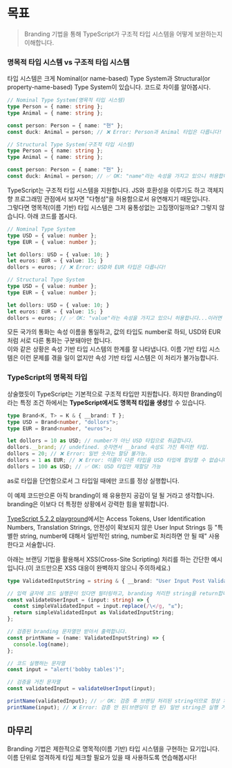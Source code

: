 # 목표

> Branding 기법을 통해 TypeScript가 구조적 타입 시스템을 어떻게 보완하는지 이해합니다.

### 명목적 타입 시스템 vs 구조적 타입 시스템

타입 시스템은 크게 Nominal(or name-based) Type System과 Structural(or property-name-based) Type System이 있습니다. 코드로 차이를 알아봅시다.  

```typescript
// Nominal Type System(명목적 타입 시스템)
type Person = { name: string };
type Animal = { name: string };

const person: Person = { name: "현" };
const duck: Animal = person; // ❌ Error: Person과 Animal 타입은 다릅니다!

// Structural Type System(구조적 타입 시스템)
type Person = { name: string };
type Animal = { name: string };

const person: Person = { name: "현" };
const duck: Animal = person; // ✅ OK: "name"라는 속성을 가지고 있으니 허용합니다.
```

TypeScript는 구조적 타입 시스템을 지원합니다. JS와 호환성을 이루기도 하고 객체지향 프로그래밍 관점에서 보자면 "다형성"을 허용함으로서 유연해지기 때문입니다.  
그렇다면 명목적(이름 기반) 타입 시스템은 그저 융통성없는 고집쟁이일까요? 그렇지 않습니다. 아래 코드를 봅시다.

```typescript
// Nominal Type System
type USD = { value: number };
type EUR = { value: number };

let dollors: USD = { value: 10; }
let euros: EUR = { value: 15; }
dollors = euros; // ❌ Error: USD와 EUR 타입은 다릅니다!

// Structural Type System
type USD = { value: number };
type EUR = { value: number };

let dollors: USD = { value: 10; }
let euros: EUR = { value: 15; }
dollors = euros; // ✅ OK: "value"라는 속성을 가지고 있으니 허용합니다...이러면 안 되는데?
```

모든 국가의 통화는 속성 이름을 통일하고, 값의 타입도 number로 하되, USD와 EUR처럼 서로 다른 통화는 구분돼야만 합니다.  
이와 같은 상황은 속성 기반 타입 시스템의 한계를 잘 나타냅니다. 이름 기반 타입 시스템은 이런 문제를 겪을 일이 없지만 속성 기반 타입 시스템은 이 처리가 불가능합니다.  

### TypeScript의 명목적 타입

상술했듯이 TypeScript는 기본적으로 구조적 타입만 지원합니다. 하지만 Branding이라는 특정 조건 하에서는 **TypeScript에서도 명목적 타입을 생성**할 수 있습니다.

```typescript
type Brand<K, T> = K & { __brand: T };
type USD = Brand<number, "dollors">;
type EUR = Brand<number, "euros">;

let dollors = 10 as USD; // number가 아닌 USD 타입으로 취급합니다.
dollors.__brand; // undefined. 숫자면서 __brand 속성도 가진 특이한 타입.
dollors = 20; // ❌ Error: 일반 숫자는 할당 불가능.
dollors = 1 as EUR; // ❌ Error: 이름이 다른 타입을 USD 타입에 할당할 수 없습니다.
dollors = 100 as USD; // ✅ OK: USD 타입만 재할당 가능
```

as로 타입을 단언함으로서 그 타입일 때에만 코드를 정상 실행합니다.  

이 예제 코드만으론 아직 branding이 왜 유용한지 공감이 덜 될 거라고 생각합니다. branding은 이보다 더 특정한 상황에서 강력한 힘을 발휘합니다.

[TypeScript 5.2.2 playground](https://www.typescriptlang.org/play?ssl=56&ssc=18&pln=42&pc=1#code/PTAEEFQOwewWwJZQIYBtQBcCeAHApqAM5aEZ5yhx7JSGYAWyGo1AxvZrgQnQK5QIAjrzwAoEKBoATFgDc8UUAgBmnfHUbyGBQsiqgpTZKCwxeoVjVjNkhQggDmUcWGSsATjDtq8hAHSiLqAAKlwAyh4IOBgA5HTY+EQkZBQ8RBjuvKwYvO5oADSgAO70COyU1LRBKto+SnSEjPgyqAgA1gTGUllthQixdF09fqAAkqrIQQ4wXgSMg6joGPQ6ep0YGQgARrxkg4MGPYXLCko2qIQw1QfdrG0jAJpmFjSgqNTuinAw7nN4vwAuFgADz0OHeANImWyuTQAFoEkgHIEJMFSnRLIpNAQpHkils3G1CIVlD8QWD3tpfpJqZZCL4giV-p10u4kaAyVBeHAtv8XljkFpCPhWAg0BYYFAyMCbFAZKZeEEpJKYswijRmBgYHI+XBkB1arI0CJ4nlaMp-nktu8RgAxH5BPCguDgvAAlxBOGgUAAVXp7jGUBwu1AYU2UAcdAAFPxdBaAJSe73BM2EVBMBCS0PhyNJ33+sZSBQYFRlDNZgBy3N57kIefArFYvjowRgHSqQQA6gRMaAHHhmN9SBzVCdQEbUCJQMpPBRjLBECgllwgsRSORiv0OMZWhtKVt+iOQRljKwYEWAl28DFqdN2VrQLx6ZJFEgyLW8NlM0ufIUilvJEfARhDECQz1oE83yURQx1JdwKBgCZQBwTx8HcbAXkWPAZAAfRwrYzRkKNlh4a4JSgeQpW-eNilKco9Q6OhDwQF0vHsa0CAfWx7CcSQglgeDxShe9tWMAA1NAEEMMgpFGINdjDNkI0vBICAk1ppOwuTgwwRT2QAXlZdkADJQAAb1APCCOkIEACI-T5bSQwABS8Zh1Kk8soFs0AAF8AG4UTAbtN0WR9n2MZR+C-LMHxPc0fjnIyI0wK4JHEyTNNk+TdJzUAvR2TUVmQmAoKKH5lmgGASwjMjliYYpr2pAArJ9mBwshFiRHCQnCSJogYBr+jiTBMjwS9wOHCdPLIBz3Cc5hDKjJAdKBYSIxo-SAD5zNEb1JuYewXXeDysoW0BDJW3Y-F+cE3DwKNgAAHQAHmABxClswATIls+NAu9X4ck+IgWNdU6mC0nLJDocGZIWvSI0CgKgtACsYCKRr+QsX4IenaKS0lOgSjKDh-zCyVUCwSRGzwaIgjMAMoDwDGFyQcVVMKaQqqKgh+yZvJ0HWhwfAmwnmBQt8KzWC7QCjFAqCBWHIZ0hGHE2nazL28jLhtVAYAcOW1j+0RkaCe0AydCk8EKFZfhGy59FjZALWgnTp1nQCn3+Qo71qiRlk8XgHA4MdpukskuZORReXZNA9aKbDUtAXlkKUmT3VEA7XZDQzbLQf4MCjGIthgLYtipjBkA4wgYnjWzAqzsOIeyt3DKb2b-QW5acuNiWpSlqgo3b5XdmNoIAHkYOK6rbdARg5UKHBuPvYr+DhYeZCF1Kgj7jAB4IMn0DyHgWTPF0EHeC33E8dwM93-fu50seJCecxexxmRT3gFC8BWWgEC0DAeQ7hZAIGZkeE4SoVAWl+FKYoyASBJw8NQMgVVFzsy4MSF8MgTgIHcEEE8RY4SIWUExKeaQAAsAAGKhEo4BUDgXrFKABxfoAAJXgWx6iEBEO6EAQR6AbBwIQAEIAHBbk4X4M+wAACyZRPCXGUBgYAoR8ARDZNEYAPAeG+GAAAJioXoj06U5QMDSDgNy9RAIOBxodbkep3BYD4cAARQiREgEQOwNAAAvfOdwEBSPgMAVmS4ES4CRHCJAYT1D9WUaIIAA)에서는 Access Tokens, User Identification Numbers, Translation Strings, 안전성이 확보되지 않은 User Input Strings 등 "특별한 string, number에 대해서 일반적인 string, number로 처리하면 안 될 때" 사용한다고 서술합니다.  

아래는 브랜딩 기법을 활용해서 XSS(Cross-Site Scripting) 처리를 하는 간단한 예시입니다.(이 코드만으론 XSS 대응이 완벽하지 않으니 주의하세요.)

```typescript
type ValidatedInputString = string & { __brand: "User Input Post Validation" };

// 입력 글자에 코드 실행문이 있다면 필터링하고, branding 처리한 string을 return합니다.
const validateUserInput = (input: string) => {
  const simpleValidatedInput = input.replace(/\</g, "≤");
  return simpleValidatedInput as ValidatedInputString;
};

// 검증된 branding 문자열만 받아서 출력합니다.
const printName = (name: ValidatedInputString) => {
  console.log(name);
};

// 코드 실행하는 문자열 
const input = "alert('bobby tables')";

// 검증을 거친 문자열
const validatedInput = validateUserInput(input);

printName(validatedInput); // ✅ OK: 검증 후 브랜딩 처리된 string이므로 정상 처리
printName(input); // ❌ Error: 검증 안 된(브랜딩이 안 된) 일반 string은 실행 거부
```

## 마무리

Branding 기법은 제한적으로 명목적(이름 기반) 타입 시스템을 구현하는 묘기입니다. 이름 단위로 엄격하게 타입 체크할 필요가 있을 때 사용하도록 연습해봅시다!
